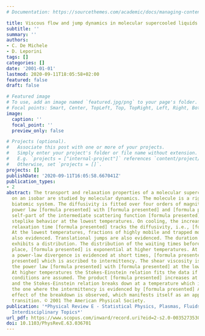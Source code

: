 ```yaml
---
# Documentation: https://sourcethemes.com/academic/docs/managing-content/

title: Viscous flow and jump dynamics in molecular supercooled liquids. I. Translations
subtitle: ''
summary: ''
authors:
- C. De Michele
- D. Leporini
tags: []
categories: []
date: '2001-01-01'
lastmod: 2020-09-11T18:05:58+02:00
featured: false
draft: false

# Featured image
# To use, add an image named `featured.jpg/png` to your page's folder.
# Focal points: Smart, Center, TopLeft, Top, TopRight, Left, Right, BottomLeft, Bottom, BottomRight.
image:
  caption: ''
  focal_point: ''
  preview_only: false

# Projects (optional).
#   Associate this post with one or more of your projects.
#   Simply enter your project's folder or file name without extension.
#   E.g. `projects = ["internal-project"]` references `content/project/deep-learning/index.md`.
#   Otherwise, set `projects = []`.
projects: []
publishDate: '2020-09-11T16:05:58.667041Z'
publication_types:
- 2
abstract: The transport and relaxation properties of a molecular supercooled liquid
  on an isobar are studied by molecular dynamics. The molecule is a rigid heteronuclear
  biatomic system. The diffusivity is fitted over four orders of magnitude by the
  power law [formula presented] with [formula presented] and [formula presented] The
  self-part of the intermediate scattering function [formula presented] exhibits a
  steplike behavior at the lowest temperatures. On cooling, the increase of the related
  relaxation time [formula presented] tracks the diffusivity, i.e., [formula presented]
  At the lowest temperatures, fractions of highly mobile and trapped molecules are
  also evidenced. Translational jumps are also evidenced. The duration of the jumps
  exhibits a distribution. The distribution of the waiting times before a jump takes
  place, [formula presented] is exponential at higher temperatures. At lower temperatures
  a power-law divergence is evidenced at short times, [formula presented] with [formula
  presented] which is ascribed to intermittency. The shear viscosity is fitted by
  the power law [formula presented] with [formula presented] at the lowest temperatures.
  At higher temperatures the Stokes-Einstein relation fits the data if stick boundary
  conditions are assumed. The product [formula presented] increases at lower temperatures,
  and the Stokes-Einstein relation breaks down at a temperature which is close to
  the one where the intermittency is evidenced by [formula presented] A precursor
  effect of the breakdown is observed, which manifests itself as an apparent stick-slip
  transition. © 2001 The American Physical Society.
publication: '*Physical Review E - Statistical Physics, Plasmas, Fluids, and Related
  Interdisciplinary Topics*'
url_pdf: https://www.scopus.com/inward/record.uri?eid=2-s2.0-0035273530&doi=10.1103%2fPhysRevE.63.036701&partnerID=40&md5=ab663ea35b4a0bc3b828d0e42803012b
doi: 10.1103/PhysRevE.63.036701
---
```

